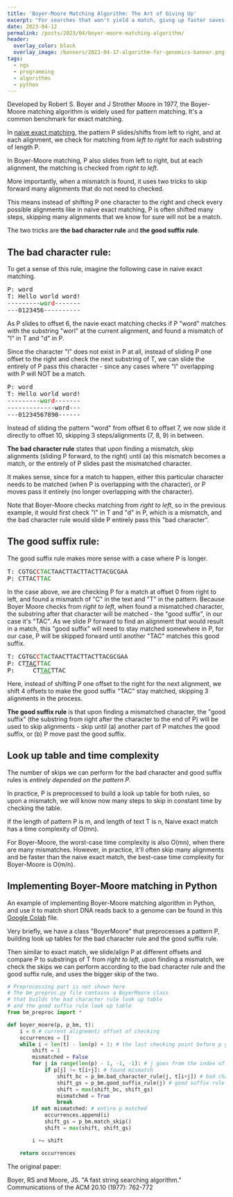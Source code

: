 ```yaml
---
title: 'Boyer-Moore Matching Algorithm: The Art of Giving Up'
excerpt: "For searches that won't yield a match, givng up faster saves us time, the same principle applies to life too :)"
date: 2023-04-12
permalink: /posts/2023/04/boyer-moore-matching-algorithm/
header:
  overlay_color: black
  overlay_image: /banners/2023-04-17-algorithm-for-genomics-banner.png
tags:
  - ngs
  - programming
  - algorithms
  - python
---
```


Developed by Robert S. Boyer and J Strother Moore in 1977, the Boyer-Moore matching algorithm is widely used for pattern matching.
It's a common benchmark for exact matching.

In [naive exact matching](https://gr-grey.github.io/posts/2023/04/naive-exact-matching-algorithm/), the pattern P slides/shifts from left to right, and at each alignment, we check for matching from *left to right* for each substring of length P.

In Boyer-Moore matching, P also slides from left to right, but at each alignment, the matching is checked from *right to left*.

More importantly, when a mismatch is found, it uses two tricks to skip forward many alignments that do not need to checked. 

This means instead of shifting P one character to the right and check every possible alignments like in naive exact matching, P is often shifted many steps, skipping many alignments that we know for sure will not be a match.

The two tricks are **the bad character rule** and **the good suffix rule**.

## The bad character rule:

To get a sense of this rule, imagine the following case in naive exact matching.

<pre>
P: word
T: Hello world word!
---------<span style="color:green">wor</span><span style="color:red">d</span>-------
---0123456----------
</pre>

As P slides to offset 6, the navie exact matching checks if P "word" matches with the substring "worl" at the current alignment, and found a mismatch of "l" in T and "d" in P.

Since the character "l" does not exist in P at all, instead of sliding P one offset to the right and check the next substring of T, we can slide the entirely of P pass this character - since any cases where "l" overlapping with P will NOT be a match.

<pre>
P: word
T: Hello world word!
---------<span style="color:green">wor</span><span style="color:red">d</span>-------
-------------word---
---01234567890------
</pre>

Instead of sliding the pattern "word" from offset 6 to offset 7, we now slide it directly to offset 10, skipping 3 steps/alignments (7, 8, 9) in between.

**The bad character rule** states that upon finding a mismatch, skip alignments (sliding P forward, to the right) until (a) this mismatch becomes a match, or the entirely of P slides past the mismatched character.

It makes sense, since for a match to happen, either this particular character needs to be matched (when P is overlapping with the character), or P moves pass it entirely (no longer overlapping with the character).

Note that Boyer-Moore checks matching from *right to left*, so in the previous example, it would first check "l" in T and "d" in P, which is a mismatch, and the bad character rule would slide P entirely pass this "bad character".

## The good suffix rule:

The good suffix rule makes more sense with a case where P is longer.

<pre>
T: CGTGC<span style="color:red">C</span><span style="color:green">TAC</span>TAACTTACTTACTTACGCGAA
P: CTTAC<span style="color:red">T</span><span style="color:green">TAC</span>
</pre>

In the case above, we are checking P for a match at offset 0 from right to left, and found a mismatch of "C" in the text and "T" in the pattern.
Because Boyer Moore checks from *right to left*, when found a mismatched character, the substring after that character will be matched - the "good suffix", in our case it's "TAC".
As we slide P forward to find an alignment that would result in a match, this "good suffix" will need to stay matched somewhere in P, for our case, P will be skipped forward until another "TAC" matches this good suffix.

<pre>
T: CGTGC<span style="color:red">C</span><span style="color:green">TAC</span>TAACTTACTTACTTACGCGAA
P: CT<u>TAC</u><span style="color:red">T</span><span style="color:green">TAC</span>
P:     CT<span style="color:green; text-decoration:underline">TAC</span>TTAC
</pre>

Here, instead of shifting P one offset to the right for the next alignment, we shift 4 offsets to make the good suffix "TAC" stay matched, skipping 3 alignments in the process.

 **The good suffix rule** is that upon finding a mismatched character, the "good suffix" (the substring from right after the character to the end of P) will be used to skip alignments - skip until (a) another part of P matches the good suffix, or (b) P move past the good suffix.

## Look up table and time complexity

The number of skips we can perform for the bad character and good suffix rules is *entirely depended on the pattern P*.

In practice, P is preprocessed to build a look up table for both rules, so upon a mismatch, we will know now many steps to skip in constant time by checking the table.  

If the length of pattern P is m, and length of text T is n,
Naive exact match has a time complexity of O(mn).

For Boyer-Moore, the worst-case time complexity is also O(mn), when there are many mismatches.
However, in practice, it'll often skip many alignments and be faster than the naive exact match, the best-case time complexity for Boyer-Moore is O(m/n).

## Implementing Boyer-Moore matching in Python

An example of implementing Boyer-Moore matching algorithm in Python, and use it to match short DNA reads back to a genome can be found in this [Google Colab](https://colab.research.google.com/github/gr-grey/genomic-courses/blob/main/boyer_moore_matching.ipynb) file.

Very briefly, we have a class "BoyerMoore" that preprocesses a pattern P, building look up tables for the bad character rule and the good suffix rule. 

Then similar to exact match, we slide/align P at different offsets and compare P to substrings of T from *right to left*, upon finding a mismatch, we check the skips we can perform according to the bad character rule and the good suffix rule, and uses the bigger skip of the two.

```python
# Preprocessing part is not shown here
# The bm_preproc.py file contains a BoyerMoore class
# that builds the bad character rule look up table
# and the good suffix rule look up table
from bm_preproc import *

def boyer_moore(p, p_bm, t):
    i = 0 # current alignemnt/ offset of checking
    occurrences = []
    while i < len(t) - len(p) + 1: # the last checking point before p goes out of bounds
        shift = 1
        mismatched = False
        for j in range(len(p) - 1, -1, -1): # j goes from the index of last char in p, then second last, all the way to 0
            if p[j] != t[i+j]: # found mismatch
                shift_bc = p_bm.bad_character_rule(j, t[i+j]) # bad character rule
                shift_gs = p_bm.good_suffix_rule(j) # good suffix rule
                shift = max(shift_bc, shift_gs)
                mismatched = True
                break
        if not mismatched: # entire p matched
            occurrences.append(i)
            shift_gs = p_bm.match_skip()
            shift = max(shift, shift_gs)

        i += shift

    return occurrences
```

The original paper:

Boyer, RS and Moore, JS. "A fast string searching algorithm." Communications of the ACM 20.10 (1977): 762-772

